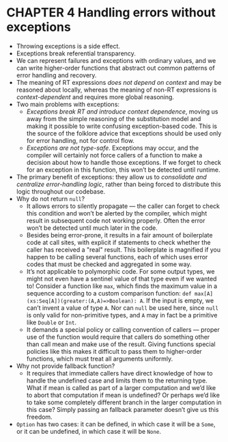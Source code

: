 # CHAPTER 4 Handling errors without exceptions

- Throwing exceptions is a side effect.
- Exceptions break referential transparency.
- We can represent failures and exceptions with ordinary values, and we can write higher-order functions that abstract out common patterns of error handling and recovery.
- The meaning of RT expressions *does not depend on context* and may be reasoned about locally, whereas the meaning of non-RT expressions is *context-dependent* and requires more global reasoning.
- Two main problems with exceptions:
  - *Exceptions break RT and introduce context dependence*, moving us away from the simple reasoning of the substitution model and making it possible to write confusing exception-based code. This is the source of the folklore advice that exceptions should be used only for error handling, not for control flow.
  - *Exceptions are not type-safe*. Exceptions may occur, and the compiler will certainly not force callers of a function to make a decision about how to handle those exceptions. If we forget to check for an exception in this function, this won’t be detected until runtime.
- The primary benefit of exceptions: they allow us to *consolidate and centralize error-handling logic*, rather than being forced to distribute this logic throughout our codebase.
- Why do not return `null`?
  - It allows errors to silently propagate — the caller can forget to check this condition and won’t be alerted by the compiler, which might result in subsequent code not working properly. Often the error won’t be detected until much later in the code.
  - Besides being error-prone, it results in a fair amount of boilerplate code at call sites, with explicit if statements to check whether the caller has received a "real" result. This boilerplate is magnified if you happen to be calling several functions, each of which uses error codes that must be checked and aggregated in some way.
  - It’s not applicable to polymorphic code. For some output types, we might not even have a sentinel value of that type even if we wanted to! Consider a function like `max`, which finds the maximum value in a sequence according to a custom comparison function: `def max[A](xs:Seq[A])(greater:(A,A)=>Boolean): A`. If the input is empty, we can’t invent a value of type `A`. Nor can `null` be used here, since `null` is only valid for non-primitive types, and `A` may in fact be a primitive like `Double` or `Int`.
  - It demands a special policy or calling convention of callers — proper use of the function would require that callers do something other than call mean and make use of the result. Giving functions special policies like this makes it difficult to pass them to higher-order functions, which must treat all arguments uniformly.
- Why not provide fallback function?
  - It requires that immediate callers have direct knowledge of how to handle the undefined case and limits them to the returning type. What if mean is called as part of a larger computation and we’d like to abort that computation if mean is undefined? Or perhaps we’d like to take some completely different branch in the larger computation in this case? Simply passing an fallback parameter doesn’t give us this freedom.
- `Option` has two cases: it can be defined, in which case it will be a `Some`, or it can be undefined, in which case it will be `None`.







